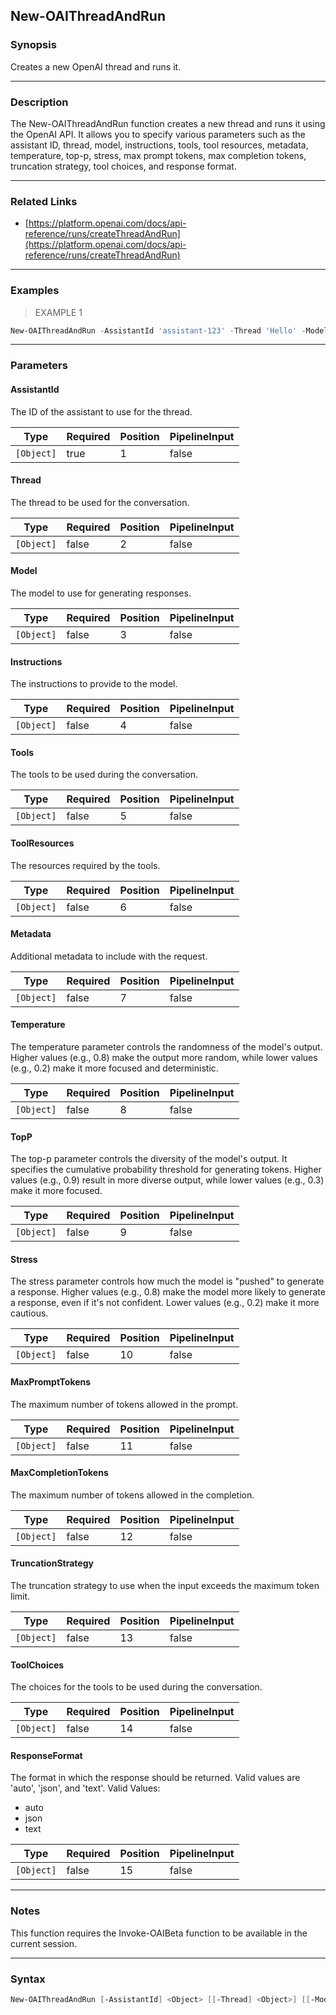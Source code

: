 New-OAIThreadAndRun
-------------------

### Synopsis
Creates a new OpenAI thread and runs it.

---

### Description

The New-OAIThreadAndRun function creates a new thread and runs it using the OpenAI API. It allows you to specify various parameters such as the assistant ID, thread, model, instructions, tools, tool resources, metadata, temperature, top-p, stress, max prompt tokens, max completion tokens, truncation strategy, tool choices, and response format.

---

### Related Links
* [https://platform.openai.com/docs/api-reference/runs/createThreadAndRun](https://platform.openai.com/docs/api-reference/runs/createThreadAndRun)

---

### Examples
> EXAMPLE 1

```PowerShell
New-OAIThreadAndRun -AssistantId 'assistant-123' -Thread 'Hello' -Model 'gpt-3.5-turbo' -Instructions 'Translate the following English text to French: "Hello, how are you?"' -Tools 'translation' -ToolResources @{ translation = @{ source_language = 'en' ; target_language = 'fr' } } -Temperature 0.8 -TopP 0.9 -Stress 0.5 -MaxPromptTokens 100 -MaxCompletionTokens 50 -TruncationStrategy 'longest_first' -ToolChoices @{ translation = 'translation' } -ResponseFormat 'json'
```

---

### Parameters
#### **AssistantId**
The ID of the assistant to use for the thread.

|Type      |Required|Position|PipelineInput|
|----------|--------|--------|-------------|
|`[Object]`|true    |1       |false        |

#### **Thread**
The thread to be used for the conversation.

|Type      |Required|Position|PipelineInput|
|----------|--------|--------|-------------|
|`[Object]`|false   |2       |false        |

#### **Model**
The model to use for generating responses.

|Type      |Required|Position|PipelineInput|
|----------|--------|--------|-------------|
|`[Object]`|false   |3       |false        |

#### **Instructions**
The instructions to provide to the model.

|Type      |Required|Position|PipelineInput|
|----------|--------|--------|-------------|
|`[Object]`|false   |4       |false        |

#### **Tools**
The tools to be used during the conversation.

|Type      |Required|Position|PipelineInput|
|----------|--------|--------|-------------|
|`[Object]`|false   |5       |false        |

#### **ToolResources**
The resources required by the tools.

|Type      |Required|Position|PipelineInput|
|----------|--------|--------|-------------|
|`[Object]`|false   |6       |false        |

#### **Metadata**
Additional metadata to include with the request.

|Type      |Required|Position|PipelineInput|
|----------|--------|--------|-------------|
|`[Object]`|false   |7       |false        |

#### **Temperature**
The temperature parameter controls the randomness of the model's output. Higher values (e.g., 0.8) make the output more random, while lower values (e.g., 0.2) make it more focused and deterministic.

|Type      |Required|Position|PipelineInput|
|----------|--------|--------|-------------|
|`[Object]`|false   |8       |false        |

#### **TopP**
The top-p parameter controls the diversity of the model's output. It specifies the cumulative probability threshold for generating tokens. Higher values (e.g., 0.9) result in more diverse output, while lower values (e.g., 0.3) make it more focused.

|Type      |Required|Position|PipelineInput|
|----------|--------|--------|-------------|
|`[Object]`|false   |9       |false        |

#### **Stress**
The stress parameter controls how much the model is "pushed" to generate a response. Higher values (e.g., 0.8) make the model more likely to generate a response, even if it's not confident. Lower values (e.g., 0.2) make it more cautious.

|Type      |Required|Position|PipelineInput|
|----------|--------|--------|-------------|
|`[Object]`|false   |10      |false        |

#### **MaxPromptTokens**
The maximum number of tokens allowed in the prompt.

|Type      |Required|Position|PipelineInput|
|----------|--------|--------|-------------|
|`[Object]`|false   |11      |false        |

#### **MaxCompletionTokens**
The maximum number of tokens allowed in the completion.

|Type      |Required|Position|PipelineInput|
|----------|--------|--------|-------------|
|`[Object]`|false   |12      |false        |

#### **TruncationStrategy**
The truncation strategy to use when the input exceeds the maximum token limit.

|Type      |Required|Position|PipelineInput|
|----------|--------|--------|-------------|
|`[Object]`|false   |13      |false        |

#### **ToolChoices**
The choices for the tools to be used during the conversation.

|Type      |Required|Position|PipelineInput|
|----------|--------|--------|-------------|
|`[Object]`|false   |14      |false        |

#### **ResponseFormat**
The format in which the response should be returned. Valid values are 'auto', 'json', and 'text'.
Valid Values:

* auto
* json
* text

|Type      |Required|Position|PipelineInput|
|----------|--------|--------|-------------|
|`[Object]`|false   |15      |false        |

---

### Notes
This function requires the Invoke-OAIBeta function to be available in the current session.

---

### Syntax
```PowerShell
New-OAIThreadAndRun [-AssistantId] <Object> [[-Thread] <Object>] [[-Model] <Object>] [[-Instructions] <Object>] [[-Tools] <Object>] [[-ToolResources] <Object>] [[-Metadata] <Object>] [[-Temperature] <Object>] [[-TopP] <Object>] [[-Stress] <Object>] [[-MaxPromptTokens] <Object>] [[-MaxCompletionTokens] <Object>] [[-TruncationStrategy] <Object>] [[-ToolChoices] <Object>] [[-ResponseFormat] <Object>] [<CommonParameters>]
```

